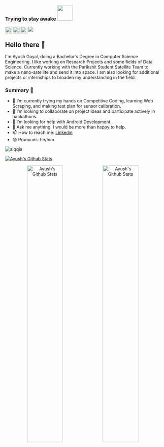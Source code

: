 ### Trying to stay awake <img src="https://media.giphy.com/media/h741oEMnAUIILdX0kU/giphy.gif" width="50">

<a href="https://www.linkedin.com/in/aiqqia/">
  <img align="left" alt="Ayush's Linkedin" width="22px" style="color=blue" src="https://cdn.jsdelivr.net/npm/simple-icons@v3/icons/linkedin.svg" />
</a>

<a href="https://github.com/aiqqia">
  <img align="left" alt="Ayush's Github" width="22px" src="https://cdn.jsdelivr.net/npm/simple-icons@v3/icons/github.svg" />
</a>

<a href="https://www.instagram.com/_.ayush_goyal._/">
  <img align="left" alt="Ayush's Instagram" width="22px" src="https://cdn.jsdelivr.net/npm/simple-icons@v3/icons/instagram.svg" />
</a>

<p  align="left"><img src="https://raw.githubusercontent.com/chiraag-kakar/chiraag-kakar/master/hadder.gif">

## Hello there 👋
I'm Ayush Goyal, doing a Bachelor's Degree in Computer Science Engineering. I like working on Research Projects and some fields of Data Science. Currently working with the Parikshit Student Satellite Team to make a nano-satellite and send it into space. I am also looking for additional projects or internships to broaden my understanding in the field.
### Summary 👨‍
- 🔭 I’m currently trying my hands on Competitive Coding, learning Web Scraping, and making test plan for sensor calibration.
- 👯 I’m looking to collaborate on project ideas and participate actively in hackathons.
- 🤔 I’m looking for help with Android Development.
- 💬 Ask me anything. I would be more than happy to help.
- 📫 How to reach me: [Linkedin](https://www.linkedin.com/in/aiqqia/) 
- 😄 Pronouns: he/him

<p align="left"> <img src="https://komarev.com/ghpvc/?username=aiqqia&label=Profile Views&color=blue&style=plastic" alt="aiqqia" /> </p>

<a href="https://github.com/aiqqia" align = "center">
 <img align="center" src="https://github-readme-stats.vercel.app/api?username=aiqqia&show_icons=true&theme=dracula&line_height=27" alt="Ayush's Github Stats"/>
</a>

<p align="center">
  <img width="48%" src="https://github-readme-stats.vercel.app/api?username=aiqqia&show_icons=true&theme=tokyonight" alt="Ayush's Github Stats" />
  <img width="48%" src="https://github-readme-streak-stats.herokuapp.com/?user=aiqqia&theme=tokyonight" alt="Ayush's Github Stats" />
</p>

